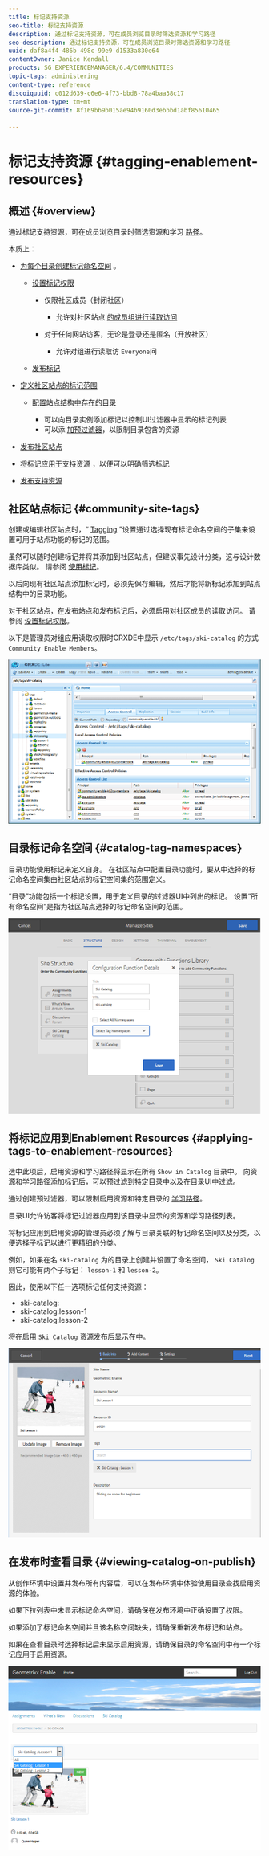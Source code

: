 ```yaml
---
title: 标记支持资源
seo-title: 标记支持资源
description: 通过标记支持资源，可在成员浏览目录时筛选资源和学习路径
seo-description: 通过标记支持资源，可在成员浏览目录时筛选资源和学习路径
uuid: daf8a4f4-486b-498c-99e9-d1533a830e64
contentOwner: Janice Kendall
products: SG_EXPERIENCEMANAGER/6.4/COMMUNITIES
topic-tags: administering
content-type: reference
discoiquuid: c012d639-c6e6-4f73-bbd8-78a4baa38c17
translation-type: tm+mt
source-git-commit: 8f169bb9b015ae94b9160d3ebbbd1abf85610465

---
```



# 标记支持资源 {#tagging-enablement-resources}

## 概述 {#overview}

通过标记支持资源，可在成员浏览目录时筛选资源和学习 [路径](functions.md#catalog-function)。

本质上：

* [为每个目录创建标记命名空间](../../help/sites-administering/tags.md#creating-a-namespace) 。

   * [设置标记权限](../../help/sites-administering/tags.md#setting-tag-permissions)

      * 仅限社区成员（封闭社区）

         * 允许对社区站点 [的成员组进行读取访问](users.md#publish-group-roles)
      * 对于任何网站访客，无论是登录还是匿名（开放社区）

         * 允许对组进行读取访 `Everyone`问
   * [发布标记](../../help/sites-administering/tags.md#publishing-tags)



* [定义社区站点的标记范围](sites-console.md#tagging)

   * [配置站点结构中存在的目录](functions.md#catalog-function)

      * 可以向目录实例添加标记以控制UI过滤器中显示的标记列表
      * 可以添 [加预过滤器](catalog-developer-essentials.md#pre-filters)，以限制目录包含的资源

* [发布社区站点](sites-console.md#publishing-the-site)
* [将标记应用于支持资源](resources.md#create-a-resource) ，以便可以明确筛选标记
* [发布支持资源](resources.md#publish)

## 社区站点标记 {#community-site-tags}

创建或编辑社区站点时，“ [Tagging](sites-console.md#tagging) ”设置通过选择现有标记命名空间的子集来设置可用于站点功能的标记的范围。

虽然可以随时创建标记并将其添加到社区站点，但建议事先设计分类，这与设计数据库类似。 请参阅 [使用标记](../../help/sites-authoring/tags.md)。

以后向现有社区站点添加标记时，必须先保存编辑，然后才能将新标记添加到站点结构中的目录功能。

对于社区站点，在发布站点和发布标记后，必须启用对社区成员的读取访问。 请参阅 [设置标记权限](../../help/sites-administering/tags.md#setting-tag-permissions)。

以下是管理员对组应用读取权限时CRXDE中显示 `/etc/tags/ski-catalog` 的方式 `Community Enable Members`。

![chlimage_1-420](assets/chlimage_1-420.png)

## 目录标记命名空间 {#catalog-tag-namespaces}

目录功能使用标记来定义自身。 在社区站点中配置目录功能时，要从中选择的标记命名空间集由社区站点的标记空间集的范围定义。

“目录”功能包括一个标记设置，用于定义目录的过滤器UI中列出的标记。 设置“所有命名空间”是指为社区站点选择的标记命名空间的范围。

![chlimage_1-421](assets/chlimage_1-421.png)

## 将标记应用到Enablement Resources {#applying-tags-to-enablement-resources}

选中此项后，启用资源和学习路径将显示在所有 `Show in Catalog` 目录中。 向资源和学习路径添加标记后，可以预过滤到特定目录中以及在目录UI中过滤。

通过创建预过滤器，可以限制启用资源和特定目录的 [学习路径](catalog-developer-essentials.md#pre-filters)。

目录UI允许访客将标记过滤器应用到该目录中显示的资源和学习路径列表。

将标记应用到启用资源的管理员必须了解与目录关联的标记命名空间以及分类，以便选择子标记以进行更精细的分类。

例如，如果在名 `ski-catalog` 为的目录上创建并设置了命名空间， `Ski Catalog`则它可能有两个子标记： `lesson-1` 和 `lesson-2`。

因此，使用以下任一选项标记任何支持资源：

* ski-catalog:
* ski-catalog:lesson-1
* ski-catalog:lesson-2

将在启用 `Ski Catalog` 资源发布后显示在中。

![chlimage_1-422](assets/chlimage_1-422.png)

## 在发布时查看目录 {#viewing-catalog-on-publish}

从创作环境中设置并发布所有内容后，可以在发布环境中体验使用目录查找启用资源的体验。

如果下拉列表中未显示标记命名空间，请确保在发布环境中正确设置了权限。

如果添加了标记命名空间并且该名称空间缺失，请确保重新发布标记和站点。

如果在查看目录时选择标记后未显示启用资源，请确保目录的命名空间中有一个标记应用于启用资源。

![chlimage_1-423](assets/chlimage_1-423.png)

